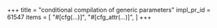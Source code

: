+++
title = "conditional compilation of generic parameters"
impl_pr_id = 61547
items = [
    "#[cfg(...)]",
    "#[cfg_attr(...)]",
]
+++
